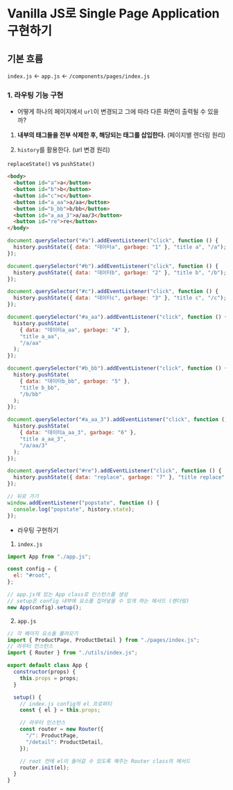 # Vanilla JS로 Single Page Application 구현하기

## 기본 흐름

`index.js` <- `app.js` <- `/components/pages/index.js`

### 1. 라우팅 기능 구현

- 어떻게 하나의 페이지에서 `url`이 변경되고 그에 따라 다른 화면이 출력될 수 있을까?
  <br>

1. **내부의 태그들을 전부 삭제한 후, 해당되는 태그를 삽입한다.** (페이지별 렌더링 원리)

2. `history`를 활용한다. (url 변경 원리)
   <br>

`replaceState()` vs `pushState()`

```html
<body>
  <button id="a">a</button>
  <button id="b">b</button>
  <button id="c">c</button>
  <button id="a_aa">a/aa</button>
  <button id="b_bb">b/bb</button>
  <button id="a_aa_3">a/aa/3</button>
  <button id="re">re</button>
</body>
```

```javascript
document.querySelector("#a").addEventListener("click", function () {
  history.pushState({ data: "데이터a", garbage: "1" }, "title a", "/a");
});

document.querySelector("#b").addEventListener("click", function () {
  history.pushState({ data: "데이터b", garbage: "2" }, "title b", "/b");
});

document.querySelector("#c").addEventListener("click", function () {
  history.pushState({ data: "데이터c", garbage: "3" }, "title c", "/c");
});

document.querySelector("#a_aa").addEventListener("click", function () {
  history.pushState(
    { data: "데이터a_aa", garbage: "4" },
    "title a_aa",
    "/a/aa"
  );
});

document.querySelector("#b_bb").addEventListener("click", function () {
  history.pushState(
    { data: "데이터b_bb", garbage: "5" },
    "title b_bb",
    "/b/bb"
  );
});

document.querySelector("#a_aa_3").addEventListener("click", function () {
  history.pushState(
    { data: "데이터a_aa_3", garbage: "6" },
    "title a_aa_3",
    "/a/aa/3"
  );
});

document.querySelector("#re").addEventListener("click", function () {
  history.pushState({ data: "replace", garbage: "7" }, "title replace", "/re");
});

// 뒤로 가기
window.addEventListener("popstate", function () {
  console.log("popstate", history.state);
});
```

- 라우팅 구현하기

1. `index.js`

```javascript
import App from "./app.js";

const config = {
  el: "#root",
};

// app.js에 있는 App class로 인스턴스를 생성
// setup은 config 내부에 요소를 집어넣을 수 있게 하는 메서드 (렌더링)
new App(config).setup();
```

2. `app.js`

```javascript
// 각 페이지 요소들 불러오기
import { ProductPage, ProductDetail } from "./pages/index.js";
// 라우터 인스턴스
import { Router } from "./utils/index.js";

export default class App {
  constructor(props) {
    this.props = props;
  }

  setup() {
    // index.js config의 el 프로퍼티
    const { el } = this.props;

    // 라우터 인스턴스
    const router = new Router({
      "/": ProductPage,
      "/detail": ProductDetail,
    });

    // root 안에 el이 들어갈 수 있도록 해주는 Router class의 메서드
    router.init(el);
  }
}
```
